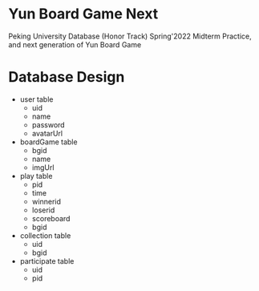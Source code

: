 # Yun Board Game Next
 Peking University Database (Honor Track) Spring'2022 Midterm Practice,
 and next generation of Yun Board Game

# Database Design

- user table
    - uid
    - name
    - password
    - avatarUrl
- boardGame table
    - bgid
    - name
    - imgUrl
- play table
    - pid
    - time
    - winnerid
    - loserid
    - scoreboard
    - bgid
- collection table
    - uid
    - bgid
- participate table
    - uid
    - pid